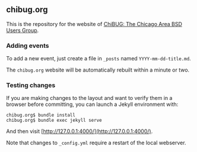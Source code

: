 ## chibug.org

This is the repository for the website of
[ChiBUG: The Chicago Area BSD Users Group](https://chibug.org/).

### Adding events

To add a new event, just create a file in `_posts` named `YYYY-mm-dd-title.md`.

The `chibug.org` website will be automatically rebuilt within a minute or two.

### Testing changes

If you are making changes to the layout and want to verify them in a browser
before committing, you can launch a Jekyll environment with:

	chibug.org$ bundle install
	chibug.org$ bundle exec jekyll serve

And then visit
[http://127.0.0.1:4000/](http://127.0.0.1:4000/).

Note that changes to `_config.yml` require a restart of the local webserver.
